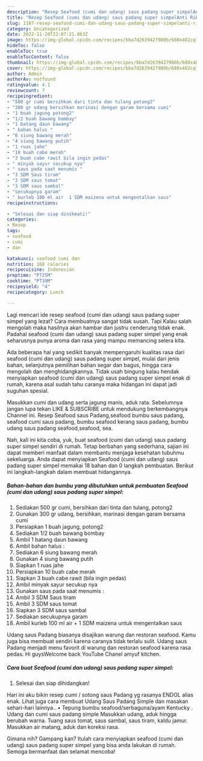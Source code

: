 ```yaml
---
description: "Resep Seafood (cumi dan udang) saus padang super simpelAnti Ribet"
title: "Resep Seafood (cumi dan udang) saus padang super simpelAnti Ribet"
slug: 1187-resep-seafood-cumi-dan-udang-saus-padang-super-simpelanti-ribet
category: Uncategorized
date: 2022-11-20T22:07:21.863Z
image: https://img-global.cpcdn.com/recipes/bba7d2639427980b/680x482cq70/seafood-cumi-dan-udang-saus-padang-super-simpel-foto-resep-utama.jpg
hideToc: false
enableToc: true
enableTocContent: false
thumbnail: https://img-global.cpcdn.com/recipes/bba7d2639427980b/680x482cq70/seafood-cumi-dan-udang-saus-padang-super-simpel-foto-resep-utama.jpg
cover: https://img-global.cpcdn.com/recipes/bba7d2639427980b/680x482cq70/seafood-cumi-dan-udang-saus-padang-super-simpel-foto-resep-utama.jpg
author: Admin
authorAv: notfound
ratingvalue: 4.1
reviewcount: 7
recipeingredient:
- "500 gr cumi bersihkan dari tinta dan tulang potong2"
- "300 gr udang bersihkan marinasi dengan garam bersama cumi"
- "1 buah jagung potong2"
- "1/2 buah bawang bombay"
- "1 batang daun bawang"
- " bahan halus "
- "6 siung bawang merah"
- "4 siung bawang putih"
- "1 ruas jahe"
- "10 buah cabe merah"
- "3 buah cabe rawit bila ingin pedas"
- " minyak sayur secukup nya"
- " saus pada saat menumis "
- "3 SDM Saus tiram"
- "3 SDM saus tomat"
- "3 SDM saus sambal"
- "secukupnya garam"
- " kurleb 100 ml air  1 SDM maizena untuk mengentalkan saus"
recipeinstructions:

- "Selesai dan siap dinikmati!"
categories:
- Resep
tags:
- seafood
- cumi
- dan

katakunci: seafood cumi dan 
nutrition: 168 calories
recipecuisine: Indonesian
preptime: "PT25M"
cooktime: "PT39M"
recipeyield: "4"
recipecategory: Lunch

---
```



Lagi mencari ide resep seafood (cumi dan udang) saus padang super simpel yang lezat? Cara membuatnya sangat tidak susah. Tapi Kalau salah mengolah maka hasilnya akan hambar dan justru cenderung tidak enak. Padahal seafood (cumi dan udang) saus padang super simpel yang enak seharusnya punya aroma dan rasa yang mampu memancing selera kita.


Ada beberapa hal yang sedikit banyak mempengaruhi kualitas rasa dari seafood (cumi dan udang) saus padang super simpel, mulai dari jenis bahan, selanjutnya pemilihan bahan segar dan bagus, hingga cara mengolah dan menghidangkannya. Tidak usah bingung kalau hendak menyiapkan seafood (cumi dan udang) saus padang super simpel enak di rumah, karena asal sudah tahu caranya maka hidangan ini dapat jadi suguhan spesial.

Masukkan cumi dan udang serta jagung manis, aduk rata. Sebelumnya jangan lupa tekan LIKE &amp; SUBSCRIBE untuk mendukung berkembangnya Channel ini. Resep Seafood saus Padang,seafood bumbu saus padang, seafood cumi saus padang, bumbu seafood kerang saus padang, bumbu udang saus padang seafood,seafood, sea.


Nah, kali ini kita coba, yuk, buat seafood (cumi dan udang) saus padang super simpel sendiri di rumah. Tetap berbahan yang sederhana, sajian ini dapat memberi manfaat dalam membantu menjaga kesehatan tubuhmu sekeluarga. Anda dapat menyiapkan Seafood (cumi dan udang) saus padang super simpel memakai 18 bahan dan 0 langkah pembuatan. Berikut ini langkah-langkah dalam membuat hidangannya.

<!--inarticleads1-->

##### Bahan-bahan dan bumbu yang dibutuhkan untuk pembuatan Seafood (cumi dan udang) saus padang super simpel:

1. Sediakan 500 gr cumi, bersihkan dari tinta dan tulang, potong2
1. Gunakan 300 gr udang, bersihkan, marinasi dengan garam bersama cumi
1. Persiapkan 1 buah jagung, potong2
1. Sediakan 1/2 buah bawang bombay
1. Ambil 1 batang daun bawang
1. Ambil  bahan halus :
1. Sediakan 6 siung bawang merah
1. Gunakan 4 siung bawang putih
1. Siapkan 1 ruas jahe
1. Persiapkan 10 buah cabe merah
1. Siapkan 3 buah cabe rawit (bila ingin pedas)
1. Ambil  minyak sayur secukup nya
1. Gunakan  saus pada saat menumis :
1. Ambil 3 SDM Saus tiram
1. Ambil 3 SDM saus tomat
1. Siapkan 3 SDM saus sambal
1. Sediakan secukupnya garam
1. Ambil  kurleb 100 ml air + 1 SDM maizena untuk mengentalkan saus


Udang saus Padang biasanya disajikan warung dan restoran seafood. Kamu juga bisa membuat sendiri karena caranya tidak terlalu sulit. Udang saus Padang menjadi menu favorit di warung dan restoran seafood karena rasa pedas. Hi guysWelcome back YouTube Chanel amyuf kitchen. 

<!--inarticleads2-->

##### Cara buat Seafood (cumi dan udang) saus padang super simpel:


1. Selesai dan siap dihidangkan!

Hari ini aku bikin resep cumi / sotong saus Padang yg rasanya ENDOL alias enak. Lihat juga cara membuat Udang Saus Padang Simple dan masakan sehari-hari lainnya.. • Tepung bumbu seafood/serbaguna/ayam Kentucky . Udang dan cumi saus padang simple Masukkan udang, aduk hingga berubah warna. Tuang saus tomat, saus sambal, saus tiram, kaldu jamur. Masukkan air matang, aduk dan koreksi rasa. 

Gimana nih? Gampang kan? Itulah cara menyiapkan seafood (cumi dan udang) saus padang super simpel yang bisa anda lakukan di rumah. Semoga bermanfaat dan selamat mencoba!
